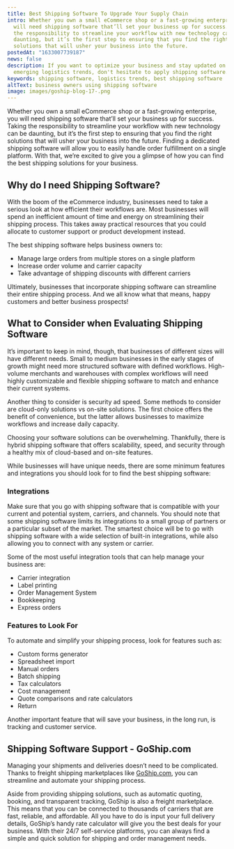 ```yaml
---
title: Best Shipping Software To Upgrade Your Supply Chain
intro: Whether you own a small eCommerce shop or a fast-growing enterprise, you
  will need shipping software that’ll set your business up for success. Taking
  the responsibility to streamline your workflow with new technology can be
  daunting, but it’s the first step to ensuring that you find the right
  solutions that will usher your business into the future.
postedAt: "1633007739187"
news: false
description: If you want to optimize your business and stay updated on the
  emerging logistics trends, don't hesitate to apply shipping software.
keywords: shipping software, logistics trends, best shipping software
altText: business owners using shipping software
image: images/goship-blog-17-.png
---
```


Whether you own a small eCommerce shop or a fast-growing enterprise, you will need shipping software that’ll set your business up for success. Taking the responsibility to streamline your workflow with new technology can be daunting, but it’s the first step to ensuring that you find the right solutions that will usher your business into the future. Finding a dedicated shipping software will allow you to easily handle order fulfillment on a single platform. With that, we’re excited to give you a glimpse of how you can find the best shipping solutions for your business.

## Why do I need Shipping Software?

With the boom of the eCommerce industry, businesses need to take a serious look at how efficient their workflows are. Most businesses will spend an inefficient amount of time and energy on streamlining their shipping process. This takes away practical resources that you could allocate to customer support or product development instead.

The best shipping software helps business owners to:

- Manage large orders from multiple stores on a single platform
- Increase order volume and carrier capacity
- Take advantage of shipping discounts with different carriers

Ultimately, businesses that incorporate shipping software can streamline their entire shipping process. And we all know what that means, happy customers and better business prospects!

## What to Consider when Evaluating Shipping Software

It’s important to keep in mind, though, that businesses of different sizes will have different needs. Small to medium businesses in the early stages of growth might need more structured software with defined workflows. High-volume merchants and warehouses with complex workflows will need highly customizable and flexible shipping software to match and enhance their current systems.

Another thing to consider is security ad speed. Some methods to consider are cloud-only solutions vs on-site solutions. The first choice offers the benefit of convenience, but the latter allows businesses to maximize workflows and increase daily capacity.

Choosing your software solutions can be overwhelming. Thankfully, there is hybrid shipping software that offers scalability, speed, and security through a healthy mix of cloud-based and on-site features.

While businesses will have unique needs, there are some minimum features and integrations you should look for to find the best shipping software:

### Integrations

Make sure that you go with shipping software that is compatible with your current and potential system, carriers, and channels. You should note that some shipping software limits its integrations to a small group of partners or a particular subset of the market. The smartest choice will be to go with shipping software with a wide selection of built-in integrations, while also allowing you to connect with any system or carrier.

Some of the most useful integration tools that can help manage your business are:

- Carrier integration
- Label printing
- Order Management System
- Bookkeeping
- Express orders

### Features to Look For

To automate and simplify your shipping process, look for features such as:

- Custom forms generator
- Spreadsheet import
- Manual orders
- Batch shipping
- Tax calculators
- Cost management
- Quote comparisons and rate calculators
- Return

Another important feature that will save your business, in the long run, is tracking and customer service.

## Shipping Software Support - GoShip.com

Managing your shipments and deliveries doesn’t need to be complicated.  Thanks to freight shipping marketplaces like [GoShip.com](https://goship.com), you can streamline and automate your shipping process.

Aside from providing shipping solutions, such as automatic quoting, booking, and transparent tracking, GoShip is also a freight marketplace. This means that you can be connected to thousands of carriers that are fast, reliable, and affordable. All you have to do is input your full delivery details, GoShip’s handy rate calculator will give you the best deals for your business. With their 24/7 self-service platforms, you can always find a simple and quick solution for shipping and order management needs.

